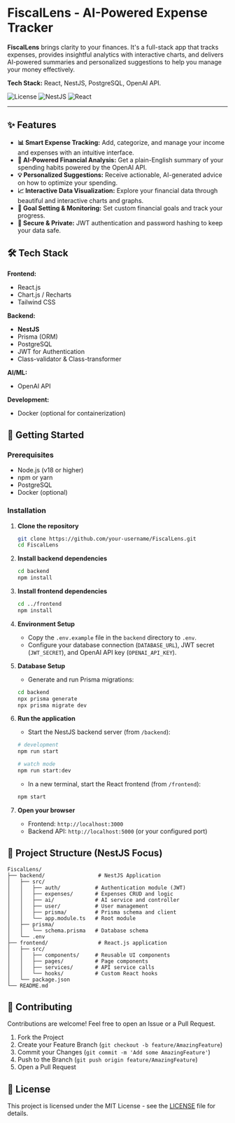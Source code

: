 # FiscalLens - AI-Powered Expense Tracker

**FiscalLens** brings clarity to your finances. It's a full-stack app that tracks expenses, provides insightful analytics with interactive charts, and delivers AI-powered summaries and personalized suggestions to help you manage your money effectively.

**Tech Stack:** React, NestJS, PostgreSQL, OpenAI API.

![License](https://img.shields.io/badge/license-MIT-blue.svg)
![NestJS](https://img.shields.io/badge/backend-NestJS-ea2845?logo=nestjs)
![React](https://img.shields.io/badge/frontend-React-61dafb?logo=react)

---

## ✨ Features

*   **📊 Smart Expense Tracking:** Add, categorize, and manage your income and expenses with an intuitive interface.
*   **🤖 AI-Powered Financial Analysis:** Get a plain-English summary of your spending habits powered by the OpenAI API.
*   **💡 Personalized Suggestions:** Receive actionable, AI-generated advice on how to optimize your spending.
*   **📈 Interactive Data Visualization:** Explore your financial data through beautiful and interactive charts and graphs.
*   **🎯 Goal Setting & Monitoring:** Set custom financial goals and track your progress.
*   **🔐 Secure & Private:** JWT authentication and password hashing to keep your data safe.

## 🛠️ Tech Stack

**Frontend:**
*   React.js
*   Chart.js / Recharts
*   Tailwind CSS

**Backend:**
*   **NestJS**
*   Prisma (ORM)
*   PostgreSQL
*   JWT for Authentication
*   Class-validator & Class-transformer

**AI/ML:**
*   OpenAI API

**Development:**
*   Docker (optional for containerization)

## 🚀 Getting Started

### Prerequisites

*   Node.js (v18 or higher)
*   npm or yarn
*   PostgreSQL
*   Docker (optional)

### Installation

1.  **Clone the repository**
    ```bash
    git clone https://github.com/your-username/FiscalLens.git
    cd FiscalLens
    ```

2.  **Install backend dependencies**
    ```bash
    cd backend
    npm install
    ```

3.  **Install frontend dependencies**
    ```bash
    cd ../frontend
    npm install
    ```

4.  **Environment Setup**
    *   Copy the `.env.example` file in the `backend` directory to `.env`.
    *   Configure your database connection (`DATABASE_URL`), JWT secret (`JWT_SECRET`), and OpenAI API key (`OPENAI_API_KEY`).

5.  **Database Setup**
    *   Generate and run Prisma migrations:
    ```bash
    cd backend
    npx prisma generate
    npx prisma migrate dev
    ```

6.  **Run the application**
    *   Start the NestJS backend server (from `/backend`):
    ```bash
    # development
    npm run start

    # watch mode
    npm run start:dev
    ```
    *   In a new terminal, start the React frontend (from `/frontend`):
    ```bash
    npm start
    ```

7.  **Open your browser**
    *   Frontend: `http://localhost:3000`
    *   Backend API: `http://localhost:5000` (or your configured port)

## 📁 Project Structure (NestJS Focus)

```
FiscalLens/
├── backend/                 # NestJS Application
│   ├── src/
│   │   ├── auth/           # Authentication module (JWT)
│   │   ├── expenses/       # Expenses CRUD and logic
│   │   ├── ai/             # AI service and controller
│   │   ├── user/           # User management
│   │   ├── prisma/         # Prisma schema and client
│   │   └── app.module.ts   # Root module
│   ├── prisma/
│   │   └── schema.prisma   # Database schema
│   └── .env
├── frontend/                # React.js application
│   ├── src/
│   │   ├── components/     # Reusable UI components
│   │   ├── pages/          # Page components
│   │   ├── services/       # API service calls
│   │   └── hooks/          # Custom React hooks
│   └── package.json
└── README.md
```

## 🤝 Contributing

Contributions are welcome! Feel free to open an Issue or a Pull Request.

1. Fork the Project
2. Create your Feature Branch (`git checkout -b feature/AmazingFeature`)
3. Commit your Changes (`git commit -m 'Add some AmazingFeature'`)
4. Push to the Branch (`git push origin feature/AmazingFeature`)
5. Open a Pull Request

## 📜 License

This project is licensed under the MIT License - see the [LICENSE](LICENSE) file for details.
